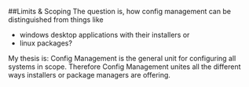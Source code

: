 ##Limits & Scoping
The question is, how config management can be distinguished from things like
* windows desktop applications with their installers or
* linux packages?

My thesis is: Config Management is the general unit for configuring all systems in scope. Therefore Config Management unites all the different ways installers or package managers are offering.